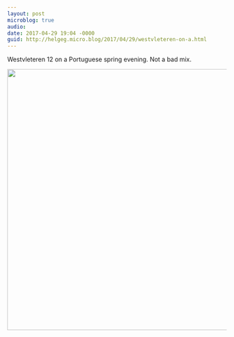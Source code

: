 ```yaml
---
layout: post
microblog: true
audio: 
date: 2017-04-29 19:04 -0000
guid: http://helgeg.micro.blog/2017/04/29/westvleteren-on-a.html
---
```

Westvleteren 12 on a Portuguese spring evening. Not a bad mix. 

<img src="http://helgeg.micro.blog/uploads/2017/5ac2f3a113.jpg" width="600" height="600" style="height: auto" />
